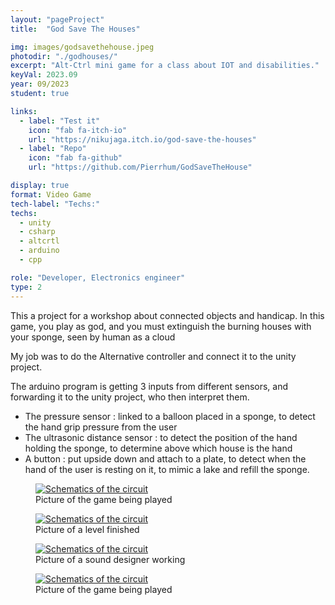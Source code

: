 ```yaml
---
layout: "pageProject"
title:  "God Save The Houses"

img: images/godsavethehouse.jpeg
photodir: "./godhouses/"
excerpt: "Alt-Ctrl mini game for a class about IOT and disabilities."
keyVal: 2023.09
year: 09/2023
student: true

links:
  - label: "Test it"
    icon: "fab fa-itch-io"
    url: "https://nikujaga.itch.io/god-save-the-houses"
  - label: "Repo"
    icon: "fab fa-github"
    url: "https://github.com/Pierrhum/GodSaveTheHouse"

display: true
format: Video Game
tech-label: "Techs:"
techs:
  - unity
  - csharp
  - altcrtl
  - arduino
  - cpp

role: "Developer, Electronics engineer"
type: 2
---
```

<p>This a project for a workshop about connected objects and handicap. In this game, you play as god, and you must extinguish the burning houses with your sponge, seen by human as a cloud</p>
<p>My job was to do the Alternative controller and connect it to the unity project.</p>
<p>The arduino program is getting 3 inputs from different sensors, and forwarding it to the unity project, who then interpret them.</p>
<ul>
<li>The pressure sensor : linked to a balloon placed in a sponge, to detect the hand grip pressure from the user</li>
<li>The ultrasonic distance sensor : to detect the position of the hand holding the sponge, to determine above which house is the hand</li>
<li>A button : put upside down and attach to a plate, to detect when the hand of the user is resting on it, to mimic a lake and refill the sponge.</li>
</ul>

<div class="project-gallery">
    <figure itemprop="associatedMedia" itemscope itemtype="http://schema.org/ImageObject">
        <a href="{{page.photodir}}DSC_0731_resize.jpg" itemprop="contentUrl" data-size="4496x3000">
          <img class="project-image" src="{{page.photodir}}DSC_0731_resize-thumb.jpg" itemprop="thumbnail" alt="Schematics of the circuit" />
        </a>
        <figcaption itemprop="caption description">Picture of the game being played</figcaption>
    </figure>
    <figure itemprop="associatedMedia" itemscope itemtype="http://schema.org/ImageObject">
        <a href="{{page.photodir}}DSC_0732_resize.jpg" itemprop="contentUrl" data-size="4496x3000">
          <img class="project-image" src="{{page.photodir}}DSC_0732_resize-thumb.jpg" itemprop="thumbnail" alt="Schematics of the circuit" />
        </a>
        <figcaption itemprop="caption description">Picture of a level finished</figcaption>
    </figure>
    <figure itemprop="associatedMedia" itemscope itemtype="http://schema.org/ImageObject">
        <a href="{{page.photodir}}DSC_0736_resize.jpg" itemprop="contentUrl" data-size="4496x3000">
          <img class="project-image" src="{{page.photodir}}DSC_0736_resize-thumb.jpg" itemprop="thumbnail" alt="Schematics of the circuit" />
        </a>
        <figcaption itemprop="caption description">Picture of a sound designer working</figcaption>
    </figure>
    <figure itemprop="associatedMedia" itemscope itemtype="http://schema.org/ImageObject">
        <a href="{{page.photodir}}DSC_0738_resize.jpg" itemprop="contentUrl" data-size="4496x3000">
          <img class="project-image" src="{{page.photodir}}DSC_0738_resize-thumb.jpg" itemprop="thumbnail" alt="Schematics of the circuit" />
        </a>
        <figcaption itemprop="caption description">Picture of the game being played</figcaption>
    </figure>
</div>